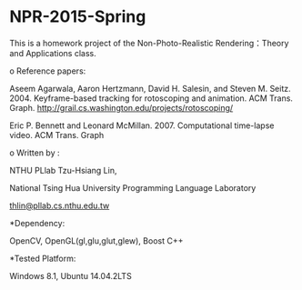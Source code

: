 # NPR-2015-Spring

This is a homework project of the Non-Photo-Realistic Rendering：Theory and Applications class.

o Reference papers:

Aseem Agarwala, Aaron Hertzmann, David H. Salesin, and Steven M. Seitz. 2004. Keyframe-based tracking for rotoscoping and animation. ACM Trans. Graph. http://grail.cs.washington.edu/projects/rotoscoping/

Eric P. Bennett and Leonard McMillan. 2007. Computational time-lapse video. ACM Trans. Graph

o Written by : 

NTHU PLlab Tzu-Hsiang Lin, 

National Tsing Hua University Programming Language Laboratory

thlin@pllab.cs.nthu.edu.tw

*Dependency:

OpenCV, OpenGL(gl,glu,glut,glew), Boost C++

*Tested Platform:

Windows 8.1, Ubuntu 14.04.2LTS

